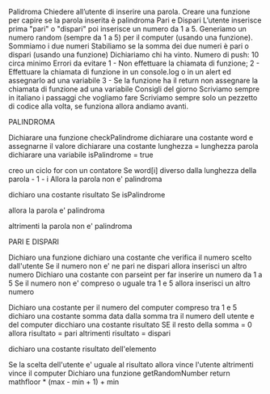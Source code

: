 Palidroma
Chiedere all’utente di inserire una parola.
Creare una funzione per capire se la parola inserita è palindroma
Pari e Dispari
L’utente inserisce prima  "pari" o "dispari" poi inserisce un numero da 1 a 5. Generiamo un numero random (sempre da 1 a 5) per il computer (usando una funzione).
Sommiamo i due numeri
Stabiliamo se la somma dei due numeri è pari o dispari (usando una funzione)
Dichiariamo chi ha vinto.
Numero di push: 10 circa minimo
Errori da evitare
1 - Non effettuare la chiamata di funzione;
2 - Effettuare la chiamata di funzione in un console.log o in un alert ed assegnarlo ad una variabile
3 - Se la funzione ha il return non assegnare la chiamata di funzione ad una variabile
Consigli del giorno
Scriviamo sempre in italiano i passaggi che vogliamo fare
Scriviamo sempre solo un pezzetto di codice alla volta, se funziona allora andiamo avanti.


PALINDROMA

Dichiarare una funzione checkPalindrome
dichiarare una costante word e assegnarne il valore
dichiarare una costante lunghezza = lunghezza parola
dichiarare una variabile isPalindrome = true

creo un ciclo for con un contatore
Se word[i] diverso dalla lunghezza della parola - 1 - i 
    Allora la parola non e' palindroma

dichiaro una costante risultato
Se isPalindrome

allora la parola e' palindroma

altrimenti la parola non e' palindroma



PARI E DISPARI 

Dichiaro una funzione 
dichiaro una costante che verifica il numero scelto dall'utente 
Se il numero non e' ne pari ne dispari
    allora
    inserisci un altro numero
Dichiaro una costante con parseint per far inserire un numero da 1 a 5
Se il numero non e' compreso o uguale tra 1 e 5
    allora
    inserisci un altro numero

Dichiaro una costante per il numero del computer compreso tra 1 e 5
dichiaro una costante somma data dalla somma tra il numero dell utente e del computer
dicchiaro una costante risultato 
    SE il resto della somma = 0
        allora 
        risultato = pari
        altrimenti
        risultato = dispari

dichiaro una costante risultato dell'elemento

Se la scelta dell'utente e' uguale al risultato 
    allora
    vince l'utente
    altrimenti 
    vince il computer
Dichiaro una funzione getRandomNumber
return mathfloor * (max - min + 1) + min